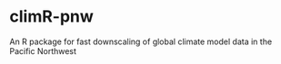# climR-pnw
An R package for fast downscaling of global climate model data in the Pacific Northwest
